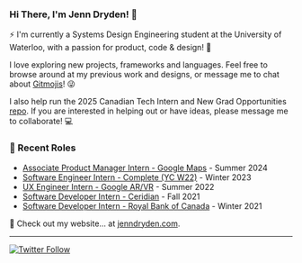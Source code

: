 ### Hi There, I'm Jenn Dryden! 👋

⚡ I'm currently a Systems Design Engineering student at the University of Waterloo, with a passion for product, code & design! 🎨

I love exploring new projects, frameworks and languages. Feel free to browse around at my previous work and designs, or message me to chat about [Gitmojis](https://gitmoji.dev/)! 😜

I also help run the 2025 Canadian Tech Intern and New Grad Opportunities [repo](https://github.com/jenndryden/Canadian-Tech-Internships-and-New-Grad-2025). If you are interested in helping out or have ideas, please message me to collaborate! 💻

### 📝 Recent Roles

<!-- writing starts -->
* [Associate Product Manager Intern - Google Maps](https://www.google.ca/maps/about/#!/) - Summer 2024
* [Software Engineer Intern - Complete (YC W22)](https://www.complete.so/) - Winter 2023
* [UX Engineer Intern - Google AR/VR](https://arvr.google.com/ar/) - Summer 2022
* [Software Developer Intern - Ceridian](https://www.ceridian.com) - Fall 2021
* [Software Developer Intern - Royal Bank of Canada](https://www.rbc.com/about-rbc.html) - Winter 2021

<!-- writing ends -->

🚀 Check out my website... at [jenndryden.com](https://www.jenndryden.com/).

---

[![Twitter Follow](https://img.shields.io/twitter/follow/jenndryden?label=Follow&style=social)](https://twitter.com/jenndryden)
<!-- ![Profile Views](https://gpvc.arturio.dev/jenndryden) -->

